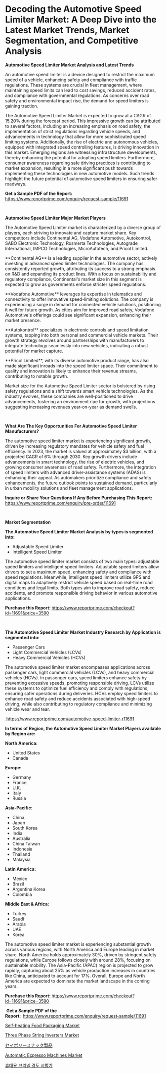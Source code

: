 <p><h1>Decoding the Automotive Speed Limiter Market: A Deep Dive into the Latest Market Trends, Market Segmentation, and Competitive Analysis</h1></p><p><strong>Automotive Speed Limiter Market Analysis and Latest Trends</strong></p>
<p><p>An automotive speed limiter is a device designed to restrict the maximum speed of a vehicle, enhancing safety and compliance with traffic regulations. These systems are crucial in fleet management, where maintaining speed limits can lead to cost savings, reduced accident rates, and compliance with governmental regulations. As concerns over road safety and environmental impact rise, the demand for speed limiters is gaining traction.</p><p>The Automotive Speed Limiter Market is expected to grow at a CAGR of 15.20% during the forecast period. This impressive growth can be attributed to several factors, including an increasing emphasis on road safety, the implementation of strict regulations regarding vehicle speeds, and advancements in technology that allow for more sophisticated speed limiting systems. Additionally, the rise of electric and autonomous vehicles, equipped with integrated speed controlling features, is driving innovation in this market. Emerging regions are witnessing infrastructure developments, thereby enhancing the potential for adopting speed limiters. Furthermore, consumer awareness regarding safe driving practices is contributing to market expansion, resulting in a more significant push towards implementing these technologies in new automotive models. Such trends highlight the future potential of automotive speed limiters in ensuring safer roadways.</p></p>
<p><strong>Get a Sample PDF of the Report:&nbsp;</strong> <a href="https://www.reportprime.com/enquiry/request-sample/11691">https://www.reportprime.com/enquiry/request-sample/11691</a></p>
<p>&nbsp;</p>
<p><strong>Automotive Speed Limiter Major Market Players</strong></p>
<p><p>The Automotive Speed Limiter market is characterized by a diverse group of players, each striving to innovate and capture market share. Key competitors include Continental AG, Vodafone Automotive, Autokontrol, SABO Electronic Technology, Rosmerta Technologies, Autograde International, IMPCO Technologies, MicroAutotech, and Pricol Limited.</p><p>**Continental AG** is a leading supplier in the automotive sector, actively investing in advanced speed limiter technologies. The company has consistently reported growth, attributing its success to a strong emphasis on R&D and expanding its product lines. With a focus on sustainability and regulatory compliance, Continental's market size in this segment is expected to grow as governments enforce stricter speed regulations.</p><p>**Vodafone Automotive** leverages its expertise in telematics and connectivity to offer innovative speed-limiting solutions. The company is experiencing a surge in demand for connected vehicle solutions, positioning it well for future growth. As cities aim for improved road safety, Vodafone Automotive's offerings could see significant expansion, enhancing their market presence.</p><p>**Autokontrol** specializes in electronic controls and speed limitation systems, tapping into both personal and commercial vehicle markets. Their growth strategy revolves around partnerships with manufacturers to integrate technology seamlessly into new vehicles, indicating a robust potential for market capture.</p><p>**Pricol Limited**, with its diverse automotive product range, has also made significant inroads into the speed limiter space. Their commitment to quality and innovation is likely to enhance their revenue streams, contributing to notable growth.</p><p>Market size for the Automotive Speed Limiter sector is bolstered by rising safety regulations and a shift towards smart vehicle technologies. As the industry evolves, these companies are well-positioned to drive advancements, fostering an environment ripe for growth, with projections suggesting increasing revenues year-on-year as demand swells.</p></p>
<p>&nbsp;</p>
<p><strong>What Are The Key Opportunities For Automotive Speed Limiter Manufacturers?</strong></p>
<p><p>The automotive speed limiter market is experiencing significant growth, driven by increasing regulatory mandates for vehicle safety and fuel efficiency. In 2023, the market is valued at approximately $3 billion, with a projected CAGR of 6% through 2030. Key growth drivers include advancements in smart technology, the rise of electric vehicles, and growing consumer awareness of road safety. Furthermore, the integration of speed limiters with advanced driver-assistance systems (ADAS) is enhancing their appeal. As automakers prioritize compliance and safety enhancements, the future outlook points to sustained demand, particularly in urban mobility solutions and fleet management applications.</p></p>
<p><strong>Inquire or Share Your Questions If Any Before Purchasing This Report:</strong> <a href="https://www.reportprime.com/enquiry/pre-order/11691">https://www.reportprime.com/enquiry/pre-order/11691</a></p>
<p>&nbsp;</p>
<p><strong>Market Segmentation</strong></p>
<p><strong>The Automotive Speed Limiter Market Analysis by types is segmented into:</strong></p>
<p><ul><li>Adjustable Speed Limiter</li><li>Intelligent Speed Limiter</li></ul></p>
<p><p>The automotive speed limiter market consists of two main types: adjustable speed limiters and intelligent speed limiters. Adjustable speed limiters allow drivers to set a maximum speed, enhancing safety and compliance with speed regulations. Meanwhile, intelligent speed limiters utilize GPS and digital maps to adaptively restrict vehicle speed based on real-time road conditions and legal limits. Both types aim to improve road safety, reduce accidents, and promote responsible driving behavior in various automotive applications.</p></p>
<p><strong>Purchase this Report:&nbsp;</strong><a href="https://www.reportprime.com/checkout?id=11691&price=3590">https://www.reportprime.com/checkout?id=11691&price=3590</a></p>
<p>&nbsp;</p>
<p><strong>The Automotive Speed Limiter Market Industry Research by Application is segmented into:</strong></p>
<p><ul><li>Passenger Cars</li><li>Light Commercial Vehicles (LCVs)</li><li>Heavy Commercial Vehicles (HCVs)</li></ul></p>
<p><p>The automotive speed limiter market encompasses applications across passenger cars, light commercial vehicles (LCVs), and heavy commercial vehicles (HCVs). In passenger cars, speed limiters enhance safety by preventing excessive speeds, promoting responsible driving. LCVs utilize these systems to optimize fuel efficiency and comply with regulations, ensuring safer operations during deliveries. HCVs employ speed limiters to enhance road safety and reduce accidents associated with high-speed driving, while also contributing to regulatory compliance and minimizing vehicle wear and tear.</p></p>
<p><a href="https://www.reportprime.com/automotive-speed-limiter-r11691">&nbsp;https://www.reportprime.com/automotive-speed-limiter-r11691</a></p>
<p><strong>In terms of Region, the Automotive Speed Limiter Market Players available by Region are:</strong></p>
<p>
    <p> <strong> North America: </strong>
        <ul>
            <li>United States</li>
            <li>Canada</li>
        </ul>
        </p> 
    <p> <strong> Europe: </strong>
        <ul>
            <li>Germany</li>
            <li>France</li>
            <li>U.K.</li>
            <li>Italy</li>
            <li>Russia</li>
        </ul>
        </p> 
    <p> <strong> Asia-Pacific: </strong>
        <ul>
            <li>China</li>
            <li>Japan</li>
            <li>South Korea</li>
            <li>India</li>
            <li>Australia</li>
            <li>China Taiwan</li>
            <li>Indonesia</li>
            <li>Thailand</li>
            <li>Malaysia</li>
        </ul>
        </p> 
    <p> <strong> Latin America: </strong>
        <ul>
            <li>Mexico</li>
            <li>Brazil</li>
            <li>Argentina Korea</li>
            <li>Colombia</li>
        </ul>
        </p> 
    <p> <strong> Middle East & Africa: </strong>
        <ul>
            <li>Turkey</li>
            <li>Saudi</li>
            <li>Arabia</li>
            <li>UAE</li>
            <li>Korea</li>
        </ul>
    </p>
    </p>
<p><p>The automotive speed limiter market is experiencing substantial growth across various regions, with North America and Europe leading in market share. North America holds approximately 30%, driven by stringent safety regulations, while Europe follows closely with around 28%, focusing on sustainable mobility. The Asia-Pacific (APAC) region is projected to grow rapidly, capturing about 25% as vehicle production increases in countries like China, anticipated to account for 17%. Overall, Europe and North America are expected to dominate the market landscape in the coming years.</p></p>
<p><strong>Purchase this Report: </strong><a href="https://www.reportprime.com/checkout?id=11691&price=3590">https://www.reportprime.com/checkout?id=11691&price=3590</a></p>
<p>&nbsp;<strong>Get a Sample PDF of the Report:&nbsp;&nbsp;</strong><a href="https://www.reportprime.com/enquiry/request-sample/11691">https://www.reportprime.com/enquiry/request-sample/11691</a></p>
<p><strong></strong></p>
<p><p><a href="https://issuu.com/reportprime-2/docs/self-heating-food-packaging-market-_46abe143563114">Self-heating Food Packaging Market</a></p><p><a href="https://medium.com/@kaylagreenj1521/future-of-three-phase-string-inverters-market-global-market-forecast-and-market-trends-2024-b00178a7b04c">Three Phase String Inverters Market</a></p><p><a href="https://medium.com/@dfs4ff/%E9%A2%A8%E5%91%B3%E3%81%AE%E3%81%82%E3%82%8B%E3%82%B9%E3%83%8A%E3%83%83%E3%82%AF%E8%A3%BD%E5%93%81%E6%A5%AD%E7%95%8C%E3%81%AE%E6%B4%9E%E5%AF%9F-2031%E5%B9%B4%E3%81%BE%E3%81%A7%E3%81%AE%E5%B8%82%E5%A0%B4%E3%81%AE%E8%B2%A1%E5%8B%99%E7%8A%B6%E6%B3%81-%E5%B8%82%E5%A0%B4%E8%A6%8F%E6%A8%A1-%E3%81%8A%E3%82%88%E3%81%B3%E5%8F%8E%E7%9B%8A%E5%88%86%E6%9E%90-884432e639db">セイボリースナック製品</a></p><p><a href="https://medium.com/@kaylagreenj1521/automatic-expresso-machines-market-size-market-segmentation-market-trends-and-growth-analysis-a3add7cf4518">Automatic Expresso Machines Market</a></p><p><a href="https://medium.com/@gabrielblanda5656/%ED%9C%B4%EB%8C%80%EC%9A%A9-%EB%B8%8C%EB%A6%AC%EB%84%AC-%EA%B2%BD%EB%8F%84-%EC%8B%9C%ED%97%98%EA%B8%B0-%EC%8B%9C%EC%9E%A5-%EA%B8%80%EB%A1%9C%EB%B2%8C-%EB%B0%8F-%EC%A7%80%EC%97%AD-%EB%B6%84%EC%84%9D-%EC%A7%80%EC%97%AD-%EA%B5%AD%EA%B0%80-%EC%88%98%EC%A4%80-%EB%B6%84%EC%84%9D-%EB%B0%8F-%EA%B2%BD%EC%9F%81-%ED%99%98%EA%B2%BD%EC%97%90-%EC%B4%88%EC%A0%90-%EB%B6%84%EC%84%9D-%EB%B0%8F-%EC%A0%84%EB%A7%9D-2024-2031-899872798a24">휴대용 브리넬 경도 시험기</a></p></p>